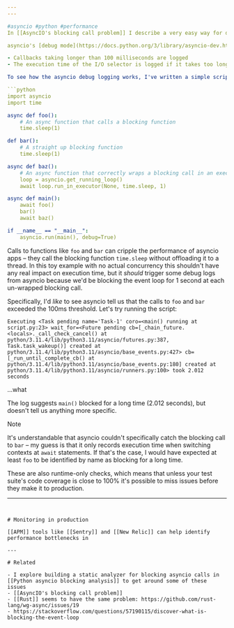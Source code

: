 ```yaml
---
---

#asyncio #python #performance
In [[AsyncIO's blocking call problem]] I describe a very easy way for developers working with [[asyncio]] to accidentally cripple their app's performance.

asyncio's [debug mode](https://docs.python.org/3/library/asyncio-dev.html#debug-mode) enables a few additional checks at runtime, some of which help identify performance issues:

- Callbacks taking longer than 100 milliseconds are logged
- The execution time of the I/O selector is logged if it takes too long to perform an I/O operation

To see how the asyncio debug logging works, I've written a simple script demonstrating a couple of common footguns when using asyncio:

```python
import asyncio
import time

async def foo():
    # An async function that calls a blocking function
    time.sleep(1)

def bar():
    # A straight up blocking function
    time.sleep(1)

async def baz():
    # An async function that correctly wraps a blocking call in an executor
    loop = asyncio.get_running_loop()
    await loop.run_in_executor(None, time.sleep, 1)

async def main():
    await foo()
    bar()
    await baz()

if __name__ == "__main__":
    asyncio.run(main(), debug=True)
```

Calls to functions like `foo` and `bar` can cripple the performance of asyncio apps – they call the blocking function `time.sleep` without offloading it to a thread. In this toy example with no actual concurrency this shouldn't have any real impact on execution time, but it _should_ trigger some debug logs from asyncio because we'd be blocking the event loop for 1 second at each un-wrapped blocking call.

Specifically, I'd _like_ to see asyncio tell us that the calls to `foo` and `bar` exceeded the 100ms threshold. Let's try running the script:

```
Executing <Task pending name='Task-1' coro=<main() running at script.py:23> wait_for=<Future pending cb=[_chain_future.<locals>._call_check_cancel() at python/3.11.4/lib/python3.11/asyncio/futures.py:387, Task.task_wakeup()] created at python/3.11.4/lib/python3.11/asyncio/base_events.py:427> cb=[_run_until_complete_cb() at python/3.11.4/lib/python3.11/asyncio/base_events.py:180] created at python/3.11.4/lib/python3.11/asyncio/runners.py:100> took 2.012 seconds
```

...what

The log suggests `main()` blocked for a long time (2.012 seconds), but doesn't tell us anything more specific.

> [!note]
> It's understandable that asyncio couldn't specifically catch the blocking call to `bar` – my guess is that it only records execution time when switching contexts at `await` statements.
> If that's the case, I would have expected at least `foo` to be identified by name as blocking for a long time.

These are also runtime-only checks, which means that unless your test suite's code coverage is close to 100% it's possible to miss issues before they make it to production.

---
```


# Monitoring in production

[[APM]] tools like [[Sentry]] and [[New Relic]] can help identify performance bottlenecks in

---

# Related

- I explore building a static analyzer for blocking asyncio calls in [[Python asyncio blocking analysis]] to get around some of these issues
- [[AsyncIO's blocking call problem]]
- [[Rust]] seems to have the same problem: https://github.com/rust-lang/wg-async/issues/19
- https://stackoverflow.com/questions/57190115/discover-what-is-blocking-the-event-loop
